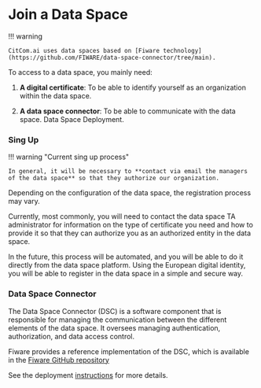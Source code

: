 # Join a Data Space

!!! warning

    CitCom.ai uses data spaces based on [Fiware technology](https://github.com/FIWARE/data-space-connector/tree/main).


To access to a data space, you mainly need: 

1. **A digital certificate**: To be able to identify yourself as an organization within the data space. 

2. **A data space connector**: To be able to communicate with the data space. 
Data Space Deployment. 

### Sing Up

!!! warning "Current sing up process"

    In general, it will be necessary to **contact via email the managers of the data space** so that they authorize our organization.

Depending on the configuration of the data space, the registration process may vary.  

Currently, most commonly, you will need to contact the data space TA administrator for information on the type of certificate you need and how to provide it so that they can authorize you as an authorized entity in the data space. 

In the future, this process will be automated, and you will be able to do it directly from the data space platform. Using the European digital identity, you will be able to register in the data space in a simple and secure way. 

### Data Space Connector

The Data Space Connector (DSC) is a software component that is responsible for managing the communication between the different elements of the data space. It oversees managing authentication, authorization, and data access control.

Fiware provides a reference implementation of the DSC, which is available in the [Fiware GitHub repository](https://github.com/FIWARE/data-space-connector/tree/main)

See the deployment [instructions](./../documentation/data_space_connectors/fiware/data_space_deployment.md) for more details.